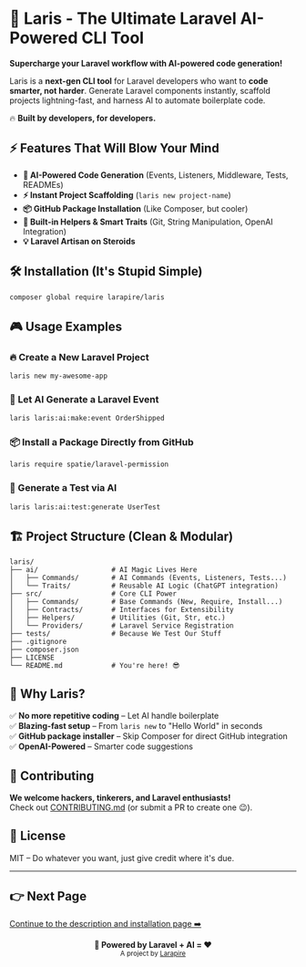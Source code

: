 # 🚀 Laris - The Ultimate Laravel AI-Powered CLI Tool

**Supercharge your Laravel workflow with AI-powered code generation!**  

Laris is a **next-gen CLI tool** for Laravel developers who want to **code smarter, not harder**. Generate Laravel components instantly, scaffold projects lightning-fast, and harness AI to automate boilerplate code.  

🔥 **Built by developers, for developers.**  

## ⚡ Features That Will Blow Your Mind

- **🤖 AI-Powered Code Generation** (Events, Listeners, Middleware, Tests, READMEs)  
- **⚡ Instant Project Scaffolding** (`laris new project-name`)  
- **📦 GitHub Package Installation** (Like Composer, but cooler)  
- **🚀 Built-in Helpers & Smart Traits** (Git, String Manipulation, OpenAI Integration)  
- **💡 Laravel Artisan on Steroids**  

## 🛠️ Installation (It's Stupid Simple)

```bash
composer global require larapire/laris
```

## 🎮 Usage Examples

### 🔥 Create a New Laravel Project
```bash
laris new my-awesome-app
```

### 🤖 Let AI Generate a Laravel Event
```bash
laris laris:ai:make:event OrderShipped
```

### 📦 Install a Package Directly from GitHub
```bash
laris require spatie/laravel-permission
```

### 🧪 Generate a Test via AI
```bash
laris laris:ai:test:generate UserTest
```

## 🏗️ Project Structure (Clean & Modular)

```
laris/
├── ai/                  # AI Magic Lives Here
│   ├── Commands/        # AI Commands (Events, Listeners, Tests...)
│   └── Traits/          # Reusable AI Logic (ChatGPT integration)
├── src/                 # Core CLI Power
│   ├── Commands/        # Base Commands (New, Require, Install...)
│   ├── Contracts/       # Interfaces for Extensibility
│   ├── Helpers/         # Utilities (Git, Str, etc.)
│   └── Providers/       # Laravel Service Registration
├── tests/               # Because We Test Our Stuff
├── .gitignore
├── composer.json
├── LICENSE
└── README.md            # You're here! 😎
```

## 🚀 Why Laris?

✅ **No more repetitive coding** – Let AI handle boilerplate  
✅ **Blazing-fast setup** – From `laris new` to "Hello World" in seconds  
✅ **GitHub package installer** – Skip Composer for direct GitHub integration  
✅ **OpenAI-Powered** – Smarter code suggestions  

## 🤝 Contributing  

**We welcome hackers, tinkerers, and Laravel enthusiasts!**  
Check out [CONTRIBUTING.md](CONTRIBUTING.md) (or submit a PR to create one 😉).  

## 📜 License  

MIT – Do whatever you want, just give credit where it's due.  

---

## 👉 Next Page
[Continue to the description and installation page ➡️](./installation.md)

<p align="center">
  <b>🚀 Powered by Laravel + AI = ❤️</b><br>
  <sub>A project by <a href="https://github.com/larapire">Larapire</a></sub>
</p>

